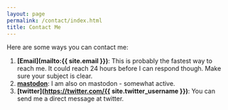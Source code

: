 ```yaml
---
layout: page
permalink: /contact/index.html
title: Contact Me
---
```


Here are some ways you can contact me:  

1. **[Email](mailto:{{ site.email }})**: This is probably the fastest way to reach me. It could reach 24 hours before I can respond though. Make sure your subject is clear.  
2. **[mastodon](https://hachyderm.io/@arfs6)**: I am also on mastodon - somewhat active.  
3. **[twitter](https://twitter.com/{{ site.twitter_username }})**: You can send me a direct message at twitter.  
